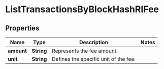 

# ListTransactionsByBlockHashRIFee


## Properties

| Name | Type | Description | Notes |
|------------ | ------------- | ------------- | -------------|
|**amount** | **String** | Represents the fee amount. |  |
|**unit** | **String** | Defines the specific unit of the fee. |  |



